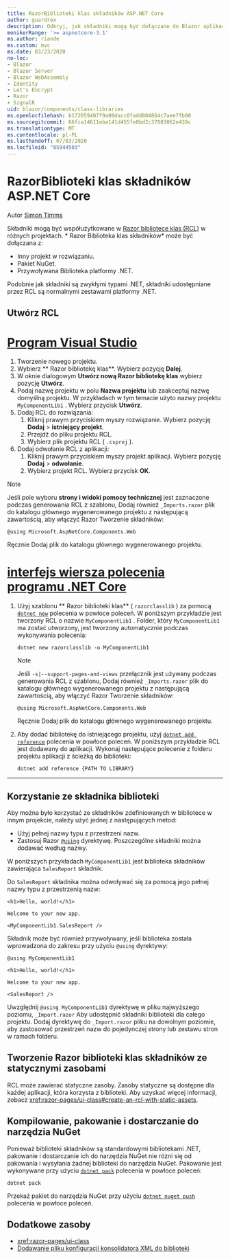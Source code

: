 ```yaml
---
title: RazorBiblioteki klas składników ASP.NET Core
author: guardrex
description: Odkryj, jak składniki mogą być dołączane do Blazor aplikacji z zewnętrznej biblioteki składników.
monikerRange: '>= aspnetcore-3.1'
ms.author: riande
ms.custom: mvc
ms.date: 03/23/2020
no-loc:
- Blazor
- Blazor Server
- Blazor WebAssembly
- Identity
- Let's Encrypt
- Razor
- SignalR
uid: blazor/components/class-libraries
ms.openlocfilehash: b172059407f9a08dacc0fadd804864c7aee7fb90
ms.sourcegitcommit: 66fca14611eba141d455fe0bd2c37803062e439c
ms.translationtype: MT
ms.contentlocale: pl-PL
ms.lasthandoff: 07/03/2020
ms.locfileid: "85944503"
---
```

# <a name="aspnet-core-razor-components-class-libraries"></a>RazorBiblioteki klas składników ASP.NET Core

Autor [Simon Timms](https://github.com/stimms)

Składniki mogą być współużytkowane w [ Razor bibliotece klas (RCL)](xref:razor-pages/ui-class) w różnych projektach. * Razor Biblioteka klas składników* może być dołączana z:

* Inny projekt w rozwiązaniu.
* Pakiet NuGet.
* Przywoływana Biblioteka platformy .NET.

Podobnie jak składniki są zwykłymi typami .NET, składniki udostępniane przez RCL są normalnymi zestawami platformy .NET.

## <a name="create-an-rcl"></a>Utwórz RCL

# <a name="visual-studio"></a>[Program Visual Studio](#tab/visual-studio)

1. Tworzenie nowego projektu.
1. Wybierz ** Razor bibliotekę klas**. Wybierz pozycję **Dalej**.
1. W oknie dialogowym **Utwórz nową Razor bibliotekę klas** wybierz pozycję **Utwórz**.
1. Podaj nazwę projektu w polu **Nazwa projektu** lub zaakceptuj nazwę domyślną projektu. W przykładach w tym temacie użyto nazwy projektu `MyComponentLib1` . Wybierz przycisk **Utwórz**.
1. Dodaj RCL do rozwiązania:
   1. Kliknij prawym przyciskiem myszy rozwiązanie. Wybierz pozycję **Dodaj**  >  **istniejący projekt**.
   1. Przejdź do pliku projektu RCL.
   1. Wybierz plik projektu RCL ( `.csproj` ).
1. Dodaj odwołanie RCL z aplikacji:
   1. Kliknij prawym przyciskiem myszy projekt aplikacji. Wybierz pozycję **Dodaj**  >  **odwołanie**.
   1. Wybierz projekt RCL. Wybierz przycisk **OK**.

> [!NOTE]
> Jeśli pole wyboru **strony i widoki pomocy technicznej** jest zaznaczone podczas generowania RCL z szablonu, Dodaj również `_Imports.razor` plik do katalogu głównego wygenerowanego projektu z następującą zawartością, aby włączyć Razor Tworzenie składników:
>
> ```razor
> @using Microsoft.AspNetCore.Components.Web
> ```
>
> Ręcznie Dodaj plik do katalogu głównego wygenerowanego projektu.

# <a name="net-core-cli"></a>[interfejs wiersza polecenia programu .NET Core](#tab/netcore-cli)

1. Użyj szablonu ** Razor biblioteki klas** ( `razorclasslib` ) za pomocą [`dotnet new`](/dotnet/core/tools/dotnet-new) polecenia w powłoce poleceń. W poniższym przykładzie jest tworzony RCL o nazwie `MyComponentLib1` . Folder, który `MyComponentLib1` ma zostać utworzony, jest tworzony automatycznie podczas wykonywania polecenia:

   ```dotnetcli
   dotnet new razorclasslib -o MyComponentLib1
   ```

   > [!NOTE]
   > Jeśli `-s|--support-pages-and-views` przełącznik jest używany podczas generowania RCL z szablonu, Dodaj również `_Imports.razor` plik do katalogu głównego wygenerowanego projektu z następującą zawartością, aby włączyć Razor Tworzenie składników:
   >
   > ```razor
   > @using Microsoft.AspNetCore.Components.Web
   > ```
   >
   > Ręcznie Dodaj plik do katalogu głównego wygenerowanego projektu.

1. Aby dodać bibliotekę do istniejącego projektu, użyj [`dotnet add reference`](/dotnet/core/tools/dotnet-add-reference) polecenia w powłoce poleceń. W poniższym przykładzie RCL jest dodawany do aplikacji. Wykonaj następujące polecenie z folderu projektu aplikacji z ścieżką do biblioteki:

   ```dotnetcli
   dotnet add reference {PATH TO LIBRARY}
   ```

---

## <a name="consume-a-library-component"></a>Korzystanie ze składnika biblioteki

Aby można było korzystać ze składników zdefiniowanych w bibliotece w innym projekcie, należy użyć jednej z następujących metod:

* Użyj pełnej nazwy typu z przestrzeni nazw.
* Zastosuj Razor [`@using`](xref:mvc/views/razor#using) dyrektywę. Poszczególne składniki można dodawać według nazwy.

W poniższych przykładach `MyComponentLib1` jest biblioteka składników zawierająca `SalesReport` składnik.

Do `SalesReport` składnika można odwoływać się za pomocą jego pełnej nazwy typu z przestrzenią nazw:

```razor
<h1>Hello, world!</h1>

Welcome to your new app.

<MyComponentLib1.SalesReport />
```

Składnik może być również przywoływany, jeśli biblioteka została wprowadzona do zakresu przy użyciu `@using` dyrektywy:

```razor
@using MyComponentLib1

<h1>Hello, world!</h1>

Welcome to your new app.

<SalesReport />
```

Uwzględnij `@using MyComponentLib1` dyrektywę w pliku najwyższego poziomu, `_Import.razor` Aby udostępnić składniki biblioteki dla całego projektu. Dodaj dyrektywę do `_Import.razor` pliku na dowolnym poziomie, aby zastosować przestrzeń nazw do pojedynczej strony lub zestawu stron w ramach folderu.

## <a name="create-a-razor-components-class-library-with-static-assets"></a>Tworzenie Razor biblioteki klas składników ze statycznymi zasobami

RCL może zawierać statyczne zasoby. Zasoby statyczne są dostępne dla każdej aplikacji, która korzysta z biblioteki. Aby uzyskać więcej informacji, zobacz <xref:razor-pages/ui-class#create-an-rcl-with-static-assets>.

## <a name="build-pack-and-ship-to-nuget"></a>Kompilowanie, pakowanie i dostarczanie do narzędzia NuGet

Ponieważ biblioteki składników są standardowymi bibliotekami .NET, pakowanie i dostarczanie ich do narzędzia NuGet nie różni się od pakowania i wysyłania żadnej biblioteki do narzędzia NuGet. Pakowanie jest wykonywane przy użyciu [`dotnet pack`](/dotnet/core/tools/dotnet-pack) polecenia w powłoce poleceń:

```dotnetcli
dotnet pack
```

Przekaż pakiet do narzędzia NuGet przy użyciu [`dotnet nuget push`](/dotnet/core/tools/dotnet-nuget-push) polecenia w powłoce poleceń.

## <a name="additional-resources"></a>Dodatkowe zasoby

* <xref:razor-pages/ui-class>
* [Dodawanie pliku konfiguracji konsolidatora XML do biblioteki](xref:blazor/host-and-deploy/configure-linker#add-an-xml-linker-configuration-file-to-a-library)
